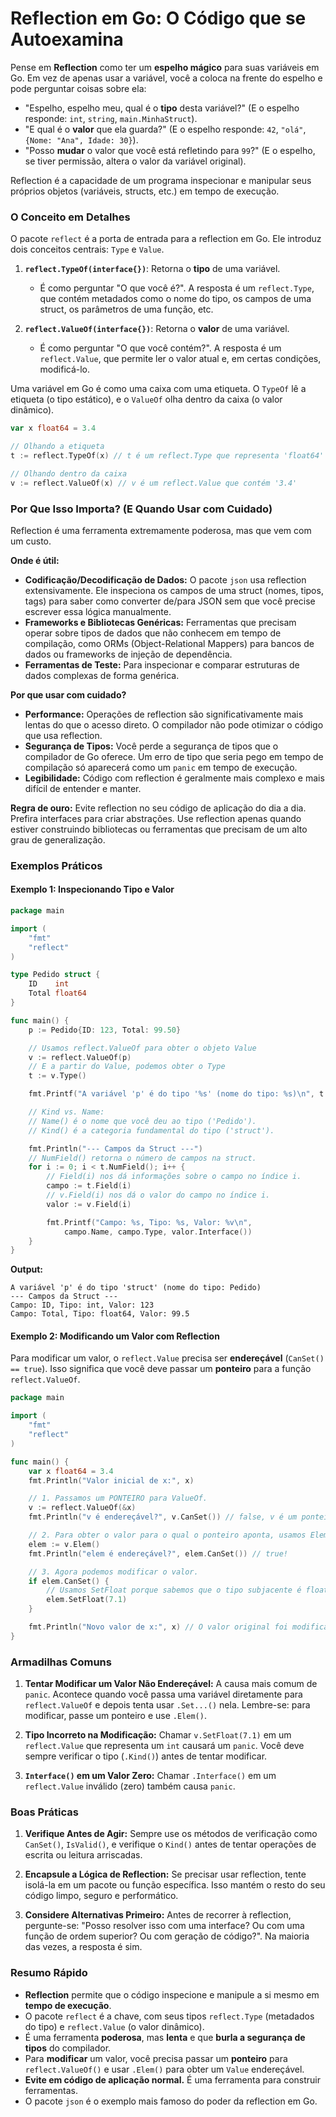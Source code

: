 # Reflection em Go: O Código que se Autoexamina

Pense em **Reflection** como ter um **espelho mágico** para suas variáveis em Go. Em vez de apenas usar a variável, você a coloca na frente do espelho e pode perguntar coisas sobre ela:

*   "Espelho, espelho meu, qual é o **tipo** desta variável?" (E o espelho responde: `int`, `string`, `main.MinhaStruct`).
*   "E qual é o **valor** que ela guarda?" (E o espelho responde: `42`, `"olá"`, `{Nome: "Ana", Idade: 30}`).
*   "Posso **mudar** o valor que você está refletindo para `99`?" (E o espelho, se tiver permissão, altera o valor da variável original).

Reflection é a capacidade de um programa inspecionar e manipular seus próprios objetos (variáveis, structs, etc.) em tempo de execução.

### O Conceito em Detalhes

O pacote `reflect` é a porta de entrada para a reflection em Go. Ele introduz dois conceitos centrais: `Type` e `Value`.

1.  **`reflect.TypeOf(interface{})`**: Retorna o **tipo** de uma variável.
    *   É como perguntar "O que você é?". A resposta é um `reflect.Type`, que contém metadados como o nome do tipo, os campos de uma struct, os parâmetros de uma função, etc.

2.  **`reflect.ValueOf(interface{})`**: Retorna o **valor** de uma variável.
    *   É como perguntar "O que você contém?". A resposta é um `reflect.Value`, que permite ler o valor atual e, em certas condições, modificá-lo.

Uma variável em Go é como uma caixa com uma etiqueta. O `TypeOf` lê a etiqueta (o tipo estático), e o `ValueOf` olha dentro da caixa (o valor dinâmico).

```go
var x float64 = 3.4

// Olhando a etiqueta
t := reflect.TypeOf(x) // t é um reflect.Type que representa 'float64'

// Olhando dentro da caixa
v := reflect.ValueOf(x) // v é um reflect.Value que contém '3.4'
```

### Por Que Isso Importa? (E Quando Usar com Cuidado)

Reflection é uma ferramenta extremamente poderosa, mas que vem com um custo.

**Onde é útil:**
*   **Codificação/Decodificação de Dados:** O pacote `json` usa reflection extensivamente. Ele inspeciona os campos de uma struct (nomes, tipos, tags) para saber como converter de/para JSON sem que você precise escrever essa lógica manualmente.
*   **Frameworks e Bibliotecas Genéricas:** Ferramentas que precisam operar sobre tipos de dados que não conhecem em tempo de compilação, como ORMs (Object-Relational Mappers) para bancos de dados ou frameworks de injeção de dependência.
*   **Ferramentas de Teste:** Para inspecionar e comparar estruturas de dados complexas de forma genérica.

**Por que usar com cuidado?**
*   **Performance:** Operações de reflection são significativamente mais lentas do que o acesso direto. O compilador não pode otimizar o código que usa reflection.
*   **Segurança de Tipos:** Você perde a segurança de tipos que o compilador de Go oferece. Um erro de tipo que seria pego em tempo de compilação só aparecerá como um `panic` em tempo de execução.
*   **Legibilidade:** Código com reflection é geralmente mais complexo e mais difícil de entender e manter.

**Regra de ouro:** Evite reflection no seu código de aplicação do dia a dia. Prefira interfaces para criar abstrações. Use reflection apenas quando estiver construindo bibliotecas ou ferramentas que precisam de um alto grau de generalização.

### Exemplos Práticos

#### Exemplo 1: Inspecionando Tipo e Valor

```go
package main

import (
    "fmt"
    "reflect"
)

type Pedido struct {
    ID    int
    Total float64
}

func main() {
    p := Pedido{ID: 123, Total: 99.50}

    // Usamos reflect.ValueOf para obter o objeto Value
    v := reflect.ValueOf(p)
    // E a partir do Value, podemos obter o Type
    t := v.Type()

    fmt.Printf("A variável 'p' é do tipo '%s' (nome do tipo: %s)\n", t.Kind(), t.Name())

    // Kind vs. Name:
    // Name() é o nome que você deu ao tipo ('Pedido').
    // Kind() é a categoria fundamental do tipo ('struct').

    fmt.Println("--- Campos da Struct ---")
    // NumField() retorna o número de campos na struct.
    for i := 0; i < t.NumField(); i++ {
        // Field(i) nos dá informações sobre o campo no índice i.
        campo := t.Field(i)
        // v.Field(i) nos dá o valor do campo no índice i.
        valor := v.Field(i)

        fmt.Printf("Campo: %s, Tipo: %s, Valor: %v\n",
            campo.Name, campo.Type, valor.Interface())
    }
}
```
**Output:**
```
A variável 'p' é do tipo 'struct' (nome do tipo: Pedido)
--- Campos da Struct ---
Campo: ID, Tipo: int, Valor: 123
Campo: Total, Tipo: float64, Valor: 99.5
```

#### Exemplo 2: Modificando um Valor com Reflection

Para modificar um valor, o `reflect.Value` precisa ser **endereçável** (`CanSet() == true`). Isso significa que você deve passar um **ponteiro** para a função `reflect.ValueOf`.

```go
package main

import (
    "fmt"
    "reflect"
)

func main() {
    var x float64 = 3.4
    fmt.Println("Valor inicial de x:", x)

    // 1. Passamos um PONTEIRO para ValueOf.
    v := reflect.ValueOf(&x)
    fmt.Println("v é endereçável?", v.CanSet()) // false, v é um ponteiro

    // 2. Para obter o valor para o qual o ponteiro aponta, usamos Elem().
    elem := v.Elem()
    fmt.Println("elem é endereçável?", elem.CanSet()) // true!

    // 3. Agora podemos modificar o valor.
    if elem.CanSet() {
        // Usamos SetFloat porque sabemos que o tipo subjacente é float64.
        elem.SetFloat(7.1)
    }

    fmt.Println("Novo valor de x:", x) // O valor original foi modificado!
}
```

### Armadilhas Comuns

1.  **Tentar Modificar um Valor Não Endereçável:** A causa mais comum de `panic`. Acontece quando você passa uma variável diretamente para `reflect.ValueOf` e depois tenta usar `.Set...()` nela. Lembre-se: para modificar, passe um ponteiro e use `.Elem()`.

2.  **Tipo Incorreto na Modificação:** Chamar `v.SetFloat(7.1)` em um `reflect.Value` que representa um `int` causará um `panic`. Você deve sempre verificar o tipo (`.Kind()`) antes de tentar modificar.

3.  **`Interface()` em um Valor Zero:** Chamar `.Interface()` em um `reflect.Value` inválido (zero) também causa `panic`.

### Boas Práticas

1.  **Verifique Antes de Agir:** Sempre use os métodos de verificação como `CanSet()`, `IsValid()`, e verifique o `Kind()` antes de tentar operações de escrita ou leitura arriscadas.

2.  **Encapsule a Lógica de Reflection:** Se precisar usar reflection, tente isolá-la em um pacote ou função específica. Isso mantém o resto do seu código limpo, seguro e performático.

3.  **Considere Alternativas Primeiro:** Antes de recorrer à reflection, pergunte-se: "Posso resolver isso com uma interface? Ou com uma função de ordem superior? Ou com geração de código?". Na maioria das vezes, a resposta é sim.

### Resumo Rápido

*   **Reflection** permite que o código inspecione e manipule a si mesmo em **tempo de execução**.
*   O pacote `reflect` é a chave, com seus tipos `reflect.Type` (metadados do tipo) e `reflect.Value` (o valor dinâmico).
*   É uma ferramenta **poderosa**, mas **lenta** e que **burla a segurança de tipos** do compilador.
*   Para **modificar** um valor, você precisa passar um **ponteiro** para `reflect.ValueOf()` e usar `.Elem()` para obter um `Value` endereçável.
*   **Evite em código de aplicação normal.** É uma ferramenta para construir ferramentas.
*   O pacote `json` é o exemplo mais famoso do poder da reflection em Go.
